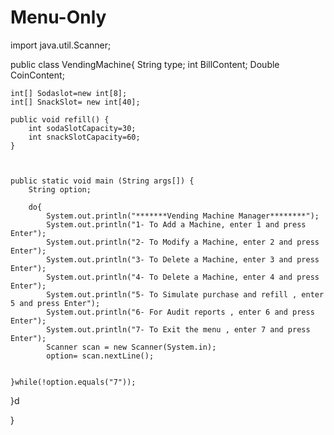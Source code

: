 # Menu-Only

import java.util.Scanner;


public class VendingMachine{
	String type;
	int BillContent;
	Double CoinContent;
	
	int[] Sodaslot=new int[8];
	int[] SnackSlot= new int[40];
	
	public void refill() {
	    int sodaSlotCapacity=30;
		int snackSlotCapacity=60;
	}
	
	
	
	public static void main (String args[]) {
		String option;

		do{
			System.out.println("*******Vending Machine Manager********");
			System.out.println("1- To Add a Machine, enter 1 and press Enter");
			System.out.println("2- To Modify a Machine, enter 2 and press Enter");
			System.out.println("3- To Delete a Machine, enter 3 and press Enter");
			System.out.println("4- To Delete a Machine, enter 4 and press Enter");
		    System.out.println("5- To Simulate purchase and refill , enter 5 and press Enter");
		    System.out.println("6- For Audit reports , enter 6 and press Enter");
		    System.out.println("7- To Exit the menu , enter 7 and press Enter");
		    Scanner scan = new Scanner(System.in);
		    option= scan.nextLine();
		
		
	}while(!option.equals("7"));
	
  }d
	
}
